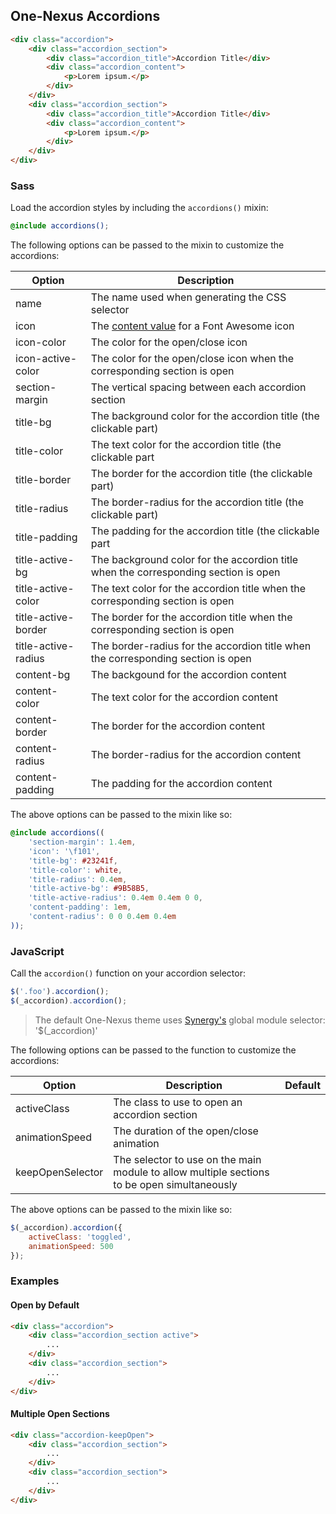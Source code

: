 ## One-Nexus Accordions

```html
<div class="accordion">
    <div class="accordion_section">
        <div class="accordion_title">Accordion Title</div>
        <div class="accordion_content">
            <p>Lorem ipsum.</p>
        </div>
    </div>
    <div class="accordion_section">
        <div class="accordion_title">Accordion Title</div>
        <div class="accordion_content">
            <p>Lorem ipsum.</p>
        </div>
    </div>
</div>
```

### Sass

Load the accordion styles by including the `accordions()` mixin:

```scss
@include accordions();
```

The following options can be passed to the mixin to customize the accordions:

<table class="table">
    <thead>
        <tr>
            <th>Option</th>
            <th>Description</th>
        </tr>
    </thead>
    <tbody>
        <tr>
            <td>name</td>
            <td>The name used when generating the CSS selector</td>
        </tr>
        <tr>
            <td>icon</td>
            <td>The <a href="http://astronautweb.co/snippet/font-awesome/" target="blank">content value</a> for a Font Awesome icon</td>
        </tr>
        <tr>
            <td>icon-color</td>
            <td>The color for the open/close icon</td>
        </tr>
        <tr>
            <td>icon-active-color</td>
            <td>The color for the open/close icon when the corresponding section is open</td>
        </tr>
        <tr>
            <td>section-margin</td>
            <td>The vertical spacing between each accordion section</td>
        </tr>
        <tr>
            <td>title-bg</td>
            <td>The background color for the accordion title (the clickable part)</td>
        </tr>
        <tr>
            <td>title-color</td>
            <td>The text color for the accordion title (the clickable part</td>
        </tr>
        <tr>
            <td>title-border</td>
            <td>The border for the accordion title (the clickable part)</td>
        </tr>
        <tr>
            <td>title-radius</td>
            <td>The border-radius for the accordion title (the clickable part)</td>
        </tr>
        <tr>
            <td>title-padding</td>
            <td>The padding for the accordion title (the clickable part</td>
        </tr>
        <tr>
            <td>title-active-bg</td>
            <td>The background color for the accordion title when the corresponding section is open</td>
        </tr>
        <tr>
            <td>title-active-color</td>
            <td>The text color for the accordion title when the corresponding section is open</td>
        </tr>
        <tr>
            <td>title-active-border</td>
            <td>The border for the accordion title when the corresponding section is open</td>
        </tr>
        <tr>
            <td>title-active-radius</td>
            <td>The border-radius for the accordion title when the corresponding section is open</td>
        </tr>
        <tr>
            <td>content-bg</td>
            <td>The backgound for the accordion content</td>
        </tr>
        <tr>
            <td>content-color</td>
            <td>The text color for the accordion content</td>
        </tr>
        <tr>
            <td>content-border</td>
            <td>The border for the accordion content</td>
        </tr>
        <tr>
            <td>content-radius</td>
            <td>The border-radius for the accordion content</td>
        </tr>
        <tr>
            <td>content-padding</td>
            <td>The padding for the accordion content</td>
        </tr>
    </tbody>
</table>

The above options can be passed to the mixin like so:

```scss
@include accordions((
    'section-margin': 1.4em,
    'icon': '\f101',
    'title-bg': #23241f,
    'title-color': white,
    'title-radius': 0.4em,
    'title-active-bg': #9B58B5,
    'title-active-radius': 0.4em 0.4em 0 0,
    'content-padding': 1em,
    'content-radius': 0 0 0.4em 0.4em
));
```

### JavaScript

Call the `accordion()` function on your accordion selector:

```js
$('.foo').accordion();
$(_accordion).accordion();
```

> The default One-Nexus theme uses [Synergy's](https://github.com/esr360/Synergy) global module selector: '$(_accordion)'

The following options can be passed to the function to customize the accordions:

<table class="table">
    <thead>
        <tr>
            <th>Option</th>
            <th>Description</th>
            <th>Default</th>
        </tr>
    </thead>
    <tbody>
        <tr>
            <td>activeClass</td>
            <td>The class to use to open an accordion section</td>
        </tr>
        <tr>
            <td>animationSpeed</td>
            <td>The duration of the open/close animation</td>
        </tr>
        <tr>
            <td>keepOpenSelector</td>
            <td>The selector to use on the main module to allow multiple sections to be open simultaneously</td>
        </tr>
    </tbody>
</table>

The above options can be passed to the mixin like so:

```js
$(_accordion).accordion({
    activeClass: 'toggled',
    animationSpeed: 500
});
```

### Examples

#### Open by Default

```html
<div class="accordion">
    <div class="accordion_section active">
        ...
    </div>
    <div class="accordion_section">
        ...
    </div>
</div>
```

#### Multiple Open Sections

```html
<div class="accordion-keepOpen">
    <div class="accordion_section">
        ...
    </div>
    <div class="accordion_section">
        ...
    </div>
</div>
```
